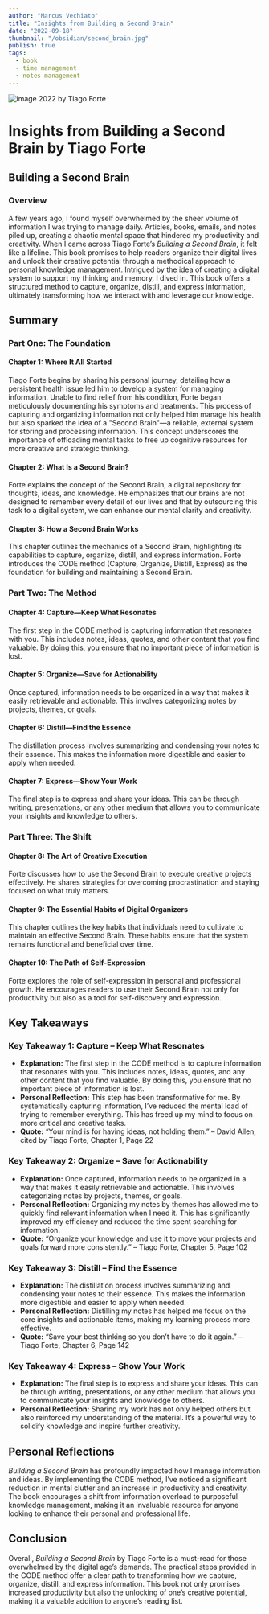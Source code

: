 ```yaml
---
author: "Marcus Vechiato"
title: "Insights from Building a Second Brain"
date: "2022-09-18"
thumbnail: "/obsidian/second_brain.jpg"
publish: true
tags:
  - book
  - time management
  - notes management
--- 
```

![image](/obsidian/second_brain.jpg)
2022 by Tiago Forte

# Insights from Building a Second Brain by Tiago Forte

## Building a Second Brain

### Overview
A few years ago, I found myself overwhelmed by the sheer volume of information I was trying to manage daily. Articles, books, emails, and notes piled up, creating a chaotic mental space that hindered my productivity and creativity. When I came across Tiago Forte’s *Building a Second Brain*, it felt like a lifeline. This book promises to help readers organize their digital lives and unlock their creative potential through a methodical approach to personal knowledge management. Intrigued by the idea of creating a digital system to support my thinking and memory, I dived in. This book offers a structured method to capture, organize, distill, and express information, ultimately transforming how we interact with and leverage our knowledge.

## Summary

### Part One: The Foundation

#### Chapter 1: Where It All Started
Tiago Forte begins by sharing his personal journey, detailing how a persistent health issue led him to develop a system for managing information. Unable to find relief from his condition, Forte began meticulously documenting his symptoms and treatments. This process of capturing and organizing information not only helped him manage his health but also sparked the idea of a "Second Brain"—a reliable, external system for storing and processing information. This concept underscores the importance of offloading mental tasks to free up cognitive resources for more creative and strategic thinking.

#### Chapter 2: What Is a Second Brain?
Forte explains the concept of the Second Brain, a digital repository for thoughts, ideas, and knowledge. He emphasizes that our brains are not designed to remember every detail of our lives and that by outsourcing this task to a digital system, we can enhance our mental clarity and creativity.

#### Chapter 3: How a Second Brain Works
This chapter outlines the mechanics of a Second Brain, highlighting its capabilities to capture, organize, distill, and express information. Forte introduces the CODE method (Capture, Organize, Distill, Express) as the foundation for building and maintaining a Second Brain.

### Part Two: The Method

#### Chapter 4: Capture—Keep What Resonates
The first step in the CODE method is capturing information that resonates with you. This includes notes, ideas, quotes, and other content that you find valuable. By doing this, you ensure that no important piece of information is lost.

#### Chapter 5: Organize—Save for Actionability
Once captured, information needs to be organized in a way that makes it easily retrievable and actionable. This involves categorizing notes by projects, themes, or goals.

#### Chapter 6: Distill—Find the Essence
The distillation process involves summarizing and condensing your notes to their essence. This makes the information more digestible and easier to apply when needed.

#### Chapter 7: Express—Show Your Work
The final step is to express and share your ideas. This can be through writing, presentations, or any other medium that allows you to communicate your insights and knowledge to others.

### Part Three: The Shift

#### Chapter 8: The Art of Creative Execution
Forte discusses how to use the Second Brain to execute creative projects effectively. He shares strategies for overcoming procrastination and staying focused on what truly matters.

#### Chapter 9: The Essential Habits of Digital Organizers
This chapter outlines the key habits that individuals need to cultivate to maintain an effective Second Brain. These habits ensure that the system remains functional and beneficial over time.

#### Chapter 10: The Path of Self-Expression
Forte explores the role of self-expression in personal and professional growth. He encourages readers to use their Second Brain not only for productivity but also as a tool for self-discovery and expression.

## Key Takeaways

### Key Takeaway 1: Capture – Keep What Resonates
- **Explanation:** The first step in the CODE method is to capture information that resonates with you. This includes notes, ideas, quotes, and any other content that you find valuable. By doing this, you ensure that no important piece of information is lost.
- **Personal Reflection:** This step has been transformative for me. By systematically capturing information, I’ve reduced the mental load of trying to remember everything. This has freed up my mind to focus on more critical and creative tasks.
- **Quote:** “Your mind is for having ideas, not holding them.” – David Allen, cited by Tiago Forte, Chapter 1, Page 22

### Key Takeaway 2: Organize – Save for Actionability
- **Explanation:** Once captured, information needs to be organized in a way that makes it easily retrievable and actionable. This involves categorizing notes by projects, themes, or goals.
- **Personal Reflection:** Organizing my notes by themes has allowed me to quickly find relevant information when I need it. This has significantly improved my efficiency and reduced the time spent searching for information.
- **Quote:** “Organize your knowledge and use it to move your projects and goals forward more consistently.” – Tiago Forte, Chapter 5, Page 102

### Key Takeaway 3: Distill – Find the Essence
- **Explanation:** The distillation process involves summarizing and condensing your notes to their essence. This makes the information more digestible and easier to apply when needed.
- **Personal Reflection:** Distilling my notes has helped me focus on the core insights and actionable items, making my learning process more effective.
- **Quote:** “Save your best thinking so you don’t have to do it again.” – Tiago Forte, Chapter 6, Page 142

### Key Takeaway 4: Express – Show Your Work
- **Explanation:** The final step is to express and share your ideas. This can be through writing, presentations, or any other medium that allows you to communicate your insights and knowledge to others.
- **Personal Reflection:** Sharing my work has not only helped others but also reinforced my understanding of the material. It’s a powerful way to solidify knowledge and inspire further creativity.

## Personal Reflections
*Building a Second Brain* has profoundly impacted how I manage information and ideas. By implementing the CODE method, I’ve noticed a significant reduction in mental clutter and an increase in productivity and creativity. The book encourages a shift from information overload to purposeful knowledge management, making it an invaluable resource for anyone looking to enhance their personal and professional life.

## Conclusion
Overall, *Building a Second Brain* by Tiago Forte is a must-read for those overwhelmed by the digital age’s demands. The practical steps provided in the CODE method offer a clear path to transforming how we capture, organize, distill, and express information. This book not only promises increased productivity but also the unlocking of one’s creative potential, making it a valuable addition to anyone’s reading list.